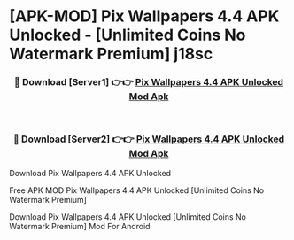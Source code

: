 # [APK-MOD] Pix Wallpapers 4.4 APK Unlocked - [Unlimited Coins No Watermark Premium] j18sc



<div align="center">
<h3>🔴 Download [Server1] 👉👉 <a href="https://momento.my/?title=Pix_Wallpapers_4.4_APK_Unlocked">Pix Wallpapers 4.4 APK Unlocked Mod Apk</a></h3><br>

<h3>🔴 Download [Server2] 👉👉 <a href="https://momento.my/?title=Pix_Wallpapers_4.4_APK_Unlocked">Pix Wallpapers 4.4 APK Unlocked Mod Apk</a></h3>
</div>



Download Pix Wallpapers 4.4 APK Unlocked 

Free APK MOD Pix Wallpapers 4.4 APK Unlocked [Unlimited Coins No Watermark Premium]

Download Pix Wallpapers 4.4 APK Unlocked [Unlimited Coins No Watermark Premium] Mod For Android
